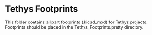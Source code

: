 # Tethys Footprints
This folder contains all part footprints (.kicad_mod) for Tethys projects. Footprints should be placed in the Tethys_Footprints.pretty directory.